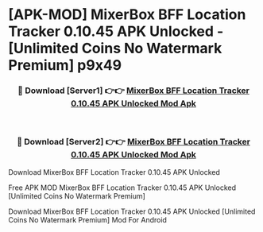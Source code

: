 # [APK-MOD] MixerBox BFF  Location Tracker 0.10.45 APK Unlocked - [Unlimited Coins No Watermark Premium] p9x49



<div align="center">
<h3>🔴 Download [Server1] 👉👉 <a href="https://momento.my/?title=MixerBox_BFF__Location_Tracker_0.10.45_APK_Unlocked">MixerBox BFF  Location Tracker 0.10.45 APK Unlocked Mod Apk</a></h3><br>

<h3>🔴 Download [Server2] 👉👉 <a href="https://momento.my/?title=MixerBox_BFF__Location_Tracker_0.10.45_APK_Unlocked">MixerBox BFF  Location Tracker 0.10.45 APK Unlocked Mod Apk</a></h3>
</div>



Download MixerBox BFF  Location Tracker 0.10.45 APK Unlocked 

Free APK MOD MixerBox BFF  Location Tracker 0.10.45 APK Unlocked [Unlimited Coins No Watermark Premium]

Download MixerBox BFF  Location Tracker 0.10.45 APK Unlocked [Unlimited Coins No Watermark Premium] Mod For Android
